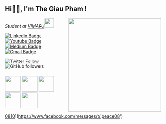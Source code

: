 <h2>Hi🙏🏻, I'm The Giau Pham !</h2>
<p>
<img align='right' src="https://media.giphy.com/media/UAUtB4Oi9U4EM/giphy.gif" width="300">
<em>Student at <a href="http://vimaru.edu.vn">VIMARU</a><img src="https://media.giphy.com/media/WUlplcMpOCEmTGBtBW/giphy.gif" width="30"> 
</em>
</p>


[![Linkedin Badge](https://img.shields.io/badge/-jpeace08-blue?style=flat-square&logo=Linkedin&logoColor=white&link=https://www.linkedin.com/in/giauphamthe08/)](https://www.linkedin.com/in/pham-the-giau-301a731bb/)
[![Youtube Badge](https://img.shields.io/badge/-jpeace08-darkred?style=flat-square&logo=youtube&logoColor=white&link=https://www.youtube.com/channel/UCZlXqy3TLbGWceO8ZARR4TQ)](https://www.youtube.com/channel/UCZlXqy3TLbGWceO8ZARR4TQ)
[![Medium Badge](https://img.shields.io/badge/-@phamgiau2024-03a57a?style=flat-square&labelColor=000000&logo=Medium&link=https://medium.com/@phamgiau2024)](https://medium.com/@phamgiau2024)
[![Gmail Badge](https://img.shields.io/badge/-phamgiau2024@gmail.com-c14438?style=flat-square&logo=Gmail&logoColor=white&link=mailto:phamgiau2024@gmail.com)](mailto:phamgiau2024@gmail.com)


[![Twitter Follow](https://img.shields.io/twitter/follow/jpeace_08?label=Follow)](https://twitter.com/jpeace_08)
![GitHub followers](https://img.shields.io/github/followers/jpeace08?label=Follow&style=social)

###

<img src="https://media.giphy.com/media/12oufCB0MyZ1Go/giphy.gif" width="50"></h2>
<img src="https://media.giphy.com/media/12oufCB0MyZ1Go/giphy.gif" width="50"></h2>
<img src="https://media.giphy.com/media/12oufCB0MyZ1Go/giphy.gif" width="50"></h2>
<img src="https://media.giphy.com/media/12oufCB0MyZ1Go/giphy.gif" width="50"></h2>
<img src="https://media.giphy.com/media/12oufCB0MyZ1Go/giphy.gif" width="50"></h2>

[0810]('https://img.shields.io/badge/Messenger-00B2FF?style=badge&logo=messenger&logoColor=white)](https://www.facebook.com/messages/t/jpeace08')
